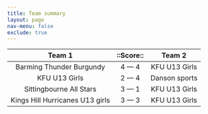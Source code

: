 ```yaml
---
title: Team summary
layout: page
nav-menu: false
exclude: true
---
```




|             Team 1              |  ::Score::  |    Team 2     |
|:-------------------------------:|:-----------:|:-------------:|
|    Barming Thunder Burgundy     | 4 &mdash; 4 | KFU U13 Girls |
|          KFU U13 Girls          | 2 &mdash; 4 | Danson sports |
|     Sittingbourne All Stars     | 3 &mdash; 1 | KFU U13 Girls |
| Kings Hill Hurricanes U13 girls | 3 &mdash; 3 | KFU U13 Girls |

 <br /><br /><br />